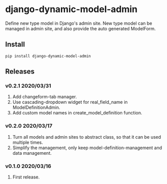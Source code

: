 # django-dynamic-model-admin

Define new type model in Django's admin site. New type model can be managed in admin site, and also provide the auto generated ModelForm.

## Install

```shell
pip install django-dynamic-model-admin
```

## Releases

### v0.2.1 2020/03/31

1. Add changeform-tab manager.
1. Use cascading-dropdown widget for real_field_name in ModelDefinitionAdmin.
1. Add custom model names in create_model_definition function.


### v0.2.0 2020/03/17

1. Turn all models and admin sites to abstract class, so that it can be used multiple times.
1. Simplify the management, only keep model-definition-management and data management.

### v0.1.0 2020/03/16

1. First release.
